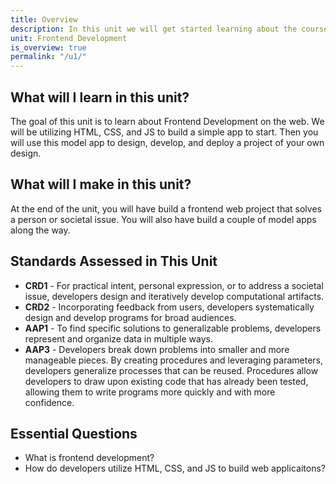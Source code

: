 ```yaml
---
title: Overview
description: In this unit we will get started learning about the course's learning targets and expectations.
unit: Frontend Development
is_overview: true
permalink: "/u1/"
---
```


## What will I learn in this unit?

The goal of this unit is to learn about Frontend Development on the web. We will be utilizing HTML, CSS, and JS to build a simple app to start. Then you will use this model app to design, develop, and deploy a project of your own design.

## What will I make in this unit?

At the end of the unit, you will have build a frontend web project that solves a person or societal issue. You will also have build a couple of model apps along the way.

## Standards Assessed in This Unit

- **CRD1** - For practical intent, personal expression, or to address a societal issue, developers design and iteratively develop computational artifacts.
- **CRD2** - Incorporating feedback from users, developers systematically design and develop programs for broad audiences.
- **AAP1** - To find specific solutions to generalizable problems, developers represent and organize data in multiple ways.
- **AAP3** - Developers break down problems into smaller and more manageable pieces. By creating procedures and leveraging parameters, developers generalize processes that can be reused. Procedures allow developers to draw upon existing code that has already been tested, allowing them to write programs more quickly and with more confidence.

## Essential Questions

- What is frontend development?
- How do developers utilize HTML, CSS, and JS to build web applicaitons?
